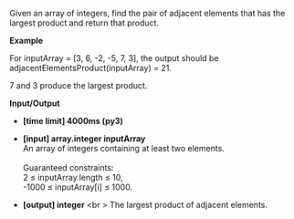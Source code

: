 Given an array of integers, find the pair of adjacent elements that has the largest product and return that product.

__Example__

For inputArray = [3, 6, -2, -5, 7, 3], the output should be <br />adjacentElementsProduct(inputArray) = 21.

7 and 3 produce the largest product.

__Input/Output__

* __[time limit] 4000ms (py3)__
* __[input] array.integer inputArray__ <br /> An array of integers containing at least two elements. <br /> <br /> Guaranteed constraints: <br /> 2 ≤ inputArray.length ≤ 10, <br />-1000 ≤ inputArray[i] ≤ 1000.

* __[output] integer__ <br \> The largest product of adjacent elements.
